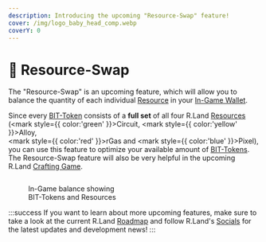 ```yaml
---
description: Introducing the upcoming "Resource-Swap" feature!
cover: /img/logo_baby_head_comp.webp
coverY: 0
---
```


# 🔄 Resource-Swap

The "Resource-Swap" is an upcoming feature, which will allow you to balance the quantity of each individual [Resource](broken-reference) in your [In-Game Wallet](/essentials/r.land-in-game-wallet-vs.-wax-wallet).&#x20;

Since every [BIT-Token](/tokenomics/bit-token) consists of a **full set** of all four R.Land [Resources](broken-reference) (<mark style={{ color:'green' }}>Circuit</mark>, <mark style={{ color:'yellow' }}>Alloy</mark>, \
<mark style={{ color:'red' }}>rGas</mark> and <mark style={{ color:'blue' }}>Pixel</mark>), you can use this feature to optimize your available amount of [BIT-Tokens](/tokenomics/bit-token). The Resource-Swap feature will also be very helpful in the upcoming R.Land [Crafting Game](r.land-crafting-game.md).

<figure><img src="/img/Resource Balance.PNG" alt="" /><figcaption><p>In-Game balance showing<br/>BIT-Tokens and Resources</p></figcaption></figure>

:::success
If you want to learn about more upcoming features, make sure to take a look at the current R.Land [Roadmap](roadmap.md) and follow R.Land's [Socials](/community/socials) for the latest updates and development news!
:::
